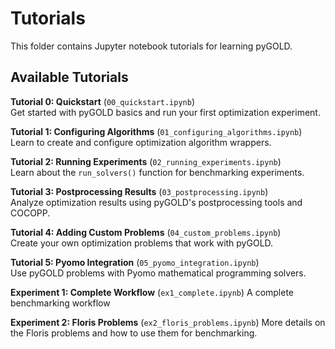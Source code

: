 # Tutorials

This folder contains Jupyter notebook tutorials for learning pyGOLD.

## Available Tutorials

**Tutorial 0: Quickstart** (`00_quickstart.ipynb`)  
Get started with pyGOLD basics and run your first optimization experiment.

**Tutorial 1: Configuring Algorithms** (`01_configuring_algorithms.ipynb`)  
Learn to create and configure optimization algorithm wrappers.

**Tutorial 2: Running Experiments** (`02_running_experiments.ipynb`)  
Learn about the `run_solvers()` function for benchmarking experiments.

**Tutorial 3: Postprocessing Results** (`03_postprocessing.ipynb`)  
Analyze optimization results using pyGOLD's postprocessing tools and COCOPP.

**Tutorial 4: Adding Custom Problems** (`04_custom_problems.ipynb`)  
Create your own optimization problems that work with pyGOLD.

**Tutorial 5: Pyomo Integration** (`05_pyomo_integration.ipynb`)  
Use pyGOLD problems with Pyomo mathematical programming solvers.

**Experiment 1: Complete Workflow** (`ex1_complete.ipynb`)
A complete benchmarking workflow

**Experiment 2: Floris Problems** (`ex2_floris_problems.ipynb`)
More details on the Floris problems and how to use them for benchmarking.

